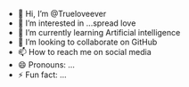 - 👋 Hi, I’m @Trueloveever
- 👀 I’m interested in ...spread love 
- 🌱 I’m currently learning Artificial intelligence 
- 💞️ I’m looking to collaborate on GitHub 
- 📫 How to reach me on social media 
- 😄 Pronouns: ...
- ⚡ Fun fact: ...

<!---
Trueloveever/Trueloveever is a ✨ special ✨ repository because its `README.md` (this file) appears on your GitHub profile.
You can click the Preview link to take a look at your changes.
--->
